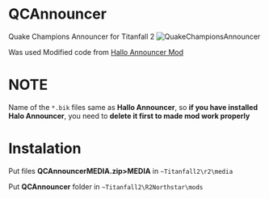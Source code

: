 # QCAnnouncer
Quake Champions Announcer for Titanfall 2
![QuakeChampionsAnnouncer](https://user-images.githubusercontent.com/37307454/160217983-fb3a68b9-a7e8-4cbb-bd8b-93646a51abfe.png)

Was used Modified code from [Hallo Announcer Mod](https://captaindiqhedd.gitbook.io/caps-titanfall-2-mods/mods/announcers/halo-announcer/halo-announcer-install)

# NOTE
Name of the `*.bik` files same as **Hallo Announcer**, so **if you have installed Halo Announcer**, you need to **delete it first to made mod work properly**
# Instalation

Put files **QCAnnouncerMEDIA.zip>MEDIA** in `~Titanfall2\r2\media`

Put  **QCAnnouncer** folder in `~Titanfall2\R2Northstar\mods`
